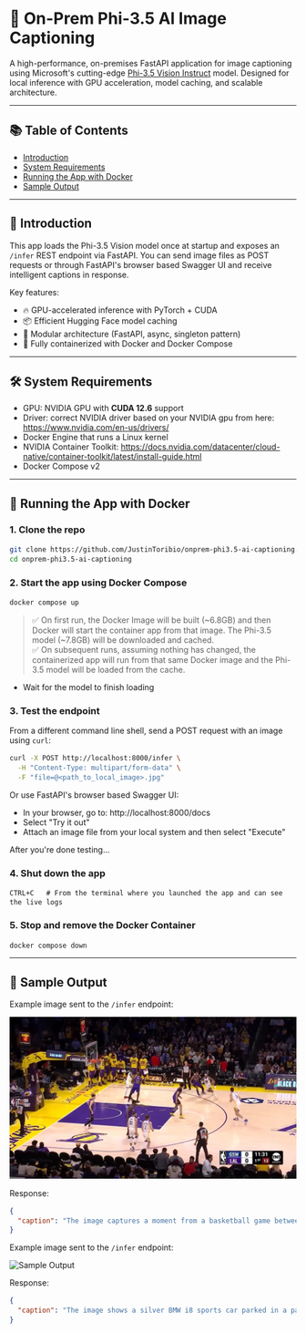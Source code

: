 # 🧠 On-Prem Phi-3.5 AI Image Captioning

A high-performance, on-premises FastAPI application for image captioning using Microsoft's cutting-edge [Phi-3.5 Vision Instruct](https://huggingface.co/microsoft/Phi-3.5-vision-instruct) model. Designed for local inference with GPU acceleration, model caching, and scalable architecture.

---

## 📚 Table of Contents
- [Introduction](#introduction)
- [System Requirements](#system-requirements)
- [Running the App with Docker](#running-the-app-with-docker)
- [Sample Output](#sample-output)

---

## 🚀 Introduction

This app loads the Phi-3.5 Vision model once at startup and exposes an `/infer` REST endpoint via FastAPI. You can send image files as POST requests or through FastAPI's browser based Swagger UI and receive intelligent captions in response.

Key features:
- 🔥 GPU-accelerated inference with PyTorch + CUDA
- 📦 Efficient Hugging Face model caching
- 🧩 Modular architecture (FastAPI, async, singleton pattern)
- 🐳 Fully containerized with Docker and Docker Compose

---

## 🛠️ System Requirements

- GPU: NVIDIA GPU with **CUDA 12.6** support
- Driver: correct NVIDIA driver based on your NVIDIA gpu from here: https://www.nvidia.com/en-us/drivers/
- Docker Engine that runs a Linux kernel
- NVIDIA Container Toolkit: https://docs.nvidia.com/datacenter/cloud-native/container-toolkit/latest/install-guide.html
- Docker Compose v2


---

## 🐳 Running the App with Docker

### 1. Clone the repo
```bash
git clone https://github.com/JustinToribio/onprem-phi3.5-ai-captioning.git
cd onprem-phi3.5-ai-captioning
```

### 2. Start the app using Docker Compose
```bash
docker compose up
```

> ✅ On first run, the Docker Image will be built (~6.8GB) and then Docker will start the container app from that image.  The Phi-3.5 model (~7.8GB) will be downloaded and cached.  
> ✅ On subsequent runs, assuming nothing has changed, the containerized app will run from that same Docker image and the Phi-3.5 model will be loaded from the cache.
* Wait for the model to finish loading

### 3. Test the endpoint

From a different command line shell, send a POST request with an image using `curl`:

```bash
curl -X POST http://localhost:8000/infer \
  -H "Content-Type: multipart/form-data" \
  -F "file=@<path_to_local_image>.jpg"
```

Or use FastAPI's browser based Swagger UI:
* In your browser, go to: http://localhost:8000/docs
* Select "Try it out"
* Attach an image file from your local system and then select "Execute"

After you're done testing...

### 4. Shut down the app

```
CTRL+C   # From the terminal where you launched the app and can see the live logs
```

### 5. Stop and remove the Docker Container

```bash
docker compose down
```

---

## 🧪 Sample Output

Example image sent to the `/infer` endpoint:

![Sample Output](images/nba_2.jpg)

Response:
```json
{
  "caption": "The image captures a moment from a basketball game between the Los Angeles Lakers and the Golden State Warriors. The players are in the midst of a play, with the Lakers in purple and the Warriors in white. The crowd is visible in the background, and the game is being broadcasted on TNT."
}
```

Example image sent to the `/infer` endpoint:

![Sample Output](images/car.jpg)

Response:
```json
{
  "caption": "The image shows a silver BMW i8 sports car parked in a parking lot. The car has a distinctive design with a low and wide stance, a large front grille, and a futuristic look with sharp angles and a sleek body. The BMW logo is visible on the front of the car."
}
```
